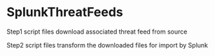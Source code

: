 # SplunkThreatFeeds

Step1 script files download associated threat feed from source

Step2 script files transform the downloaded files for import by Splunk
